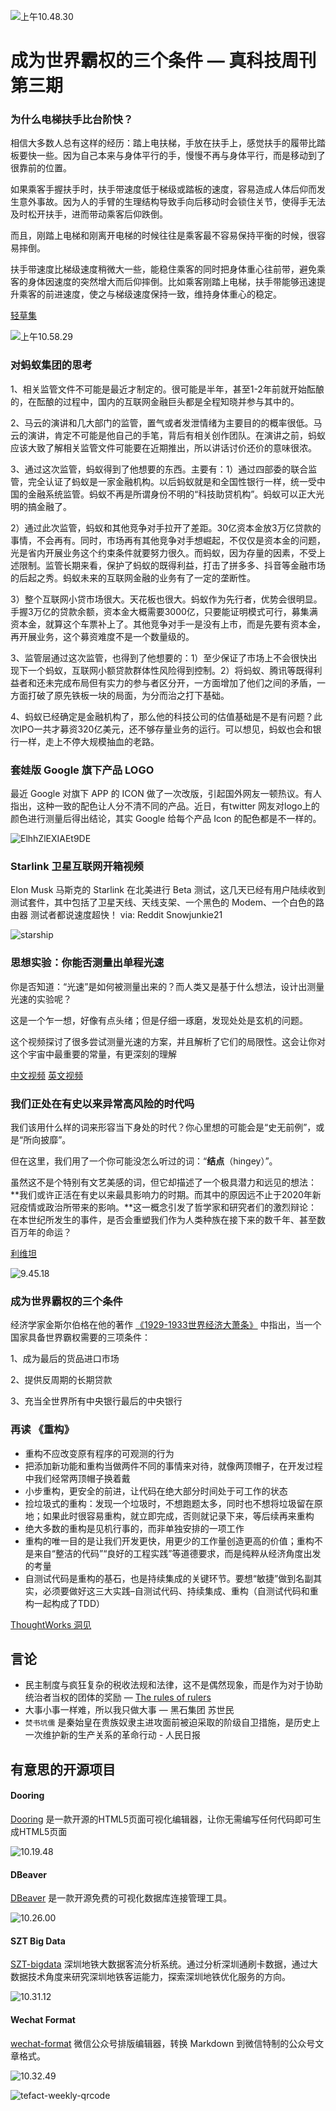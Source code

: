 ![上午10.48.30](../assets/images/3/10.48.30.png)

# 成为世界霸权的三个条件 — 真科技周刊第三期



### 为什么电梯扶手比台阶快？

相信大多数人总有这样的经历：踏上电扶梯，手放在扶手上，感觉扶手的履带比踏板要快一些。因为自己本来与身体平行的手，慢慢不再与身体平行，而是移动到了很靠前的位置。

如果乘客手握扶手时，扶手带速度低于梯级或踏板的速度，容易造成人体后仰而发生意外事故。因为人的手臂的生理结构导致手向后移动时会锁住关节，使得手无法及时松开扶手，进而带动乘客后仰跌倒。

而且，刚踏上电梯和刚离开电梯的时候往往是乘客最不容易保持平衡的时候，很容易摔倒。

扶手带速度比梯级速度稍微大一些，能稳住乘客的同时把身体重心往前带，避免乘客的身体因速度的突然增大而后仰摔倒。比如乘客刚踏上电梯，扶手带能够迅速提升乘客的前进速度，使之与梯级速度保持一致，维持身体重心的稳定。

[轻草集](https://mp.weixin.qq.com/s?__biz=MzIxNTYyOTk1Nw==&mid=2247483693&idx=1&sn=0b3ab8f98b361a38d0d1e16d9e28f92a&chksm=979428c7a0e3a1d1b82d705051a935d0c79e5998045c40a7dde83c42f4a0649f954baa6bc023&token=1551347876&lang=zh_CN#rd)

![上午10.58.29](../assets/images/3/10.58.29.png)

### 对蚂蚁集团的思考

1、相关监管文件不可能是最近才制定的。很可能是半年，甚至1-2年前就开始酝酿的，在酝酿的过程中，国内的互联网金融巨头都是全程知晓并参与其中的。

2、马云的演讲和几大部门的监管，置气或者发泄情绪为主要目的的概率很低。马云的演讲，肯定不可能是他自己的手笔，背后有相关创作团队。在演讲之前，蚂蚁应该大致了解相关监管文件可能要在近期推出，所以讲话讨价还价的意味很浓。

3、通过这次监管，蚂蚁得到了他想要的东西。主要有：1）通过四部委的联合监管，完全认证了蚂蚁是一家金融机构。以后蚂蚁就是和全国性银行一样，统一受中国的金融系统监管。蚂蚁不再是所谓身份不明的“科技助贷机构”。蚂蚁可以正大光明的搞金融了。

2）通过此次监管，蚂蚁和其他竞争对手拉开了差距。30亿资本金放3万亿贷款的事情，不会再有。同时，市场再有其他竞争对手想崛起，不仅仅是资本金的问题，光是省内开展业务这个约束条件就要努力很久。而蚂蚁，因为存量的因素，不受上述限制。监管长期来看，保护了蚂蚁的既得利益，打击了拼多多、抖音等金融市场的后起之秀。蚂蚁未来的互联网金融的业务有了一定的垄断性。

3）整个互联网小贷市场很大。天花板也很大。蚂蚁作为先行者，优势会很明显。手握3万亿的贷款余额，资本金大概需要3000亿，只要能证明模式可行，募集满资本金，就算这个车票补上了。其他竞争对手一是没有上市，而是先要有资本金，再开展业务，这个募资难度不是一个数量级的。

3、监管层通过这次监管，也得到了他想要的：1）至少保证了市场上不会很快出现下一个蚂蚁，互联网小额贷款群体性风险得到控制。2）将蚂蚁、腾讯等既得利益者和还未完成布局但有实力的参与者区分开，一方面增加了他们之间的矛盾，一方面打破了原先铁板一块的局面，为分而治之打下基础。

4、蚂蚁已经确定是金融机构了，那么他的科技公司的估值基础是不是有问题？此次IPO一共才募资320亿美元，还不够存量业务的运行。可以想见，蚂蚁也会和银行一样，走上不停大规模抽血的老路。

### 套娃版 Google 旗下产品 LOGO

 最近 Google 对旗下 APP 的 ICON 做了一次改版，引起国外网友一顿热议。有人指出，这种一致的配色让人分不清不同的产品。近日，有twitter 网友对logo上的颜色进行测量后得出结论，其实 Google 给每个产品 Icon 的配色都是不一样的。

![ElhhZlEXIAEt9DE](../assets/images/3/ElhhZlEXIAEt9DE.png)

### Starlink 卫星互联网开箱视频 

Elon Musk 马斯克的 Starlink 在北美进行 Beta 测试，这几天已经有用户陆续收到测试套件，其中包括了卫星天线、天线支架、一个黑色的 Modem、一个白色的路由器 测试者都说速度超快！ via: Reddit Snowjunkie21

![starship](../assets/images/3/starship.png)

### 思想实验：你能否测量出单程光速

你是否知道：“光速”是如何被测量出来的？而人类又是基于什么想法，设计出测量光速的实验呢？

这是一个乍一想，好像有点头绪；但是仔细一琢磨，发现处处是玄机的问题。

这个视频探讨了很多尝试测量光速的方案，并且解析了它们的局限性。这会让你对这个宇宙中最重要的常量，有更深刻的理解

[中文视频](https://m.weibo.cn/detail/4567206782571317) [英文视频](https://www.youtube.com/watch?v=pTn6Ewhb27k)

### 我们正处在有史以来异常高风险的时代吗


我们该用什么样的词来形容当下身处的时代？你心里想的可能会是“史无前例”，或是“所向披靡”。

但在这里，我们用了一个你可能没怎么听过的词：“**结点**（hingey）”。

虽然这不是个特别有文艺美感的词，但它却描述了一个极具潜力和远见的想法：**我们或许正活在有史以来最具影响力的时期。而其中的原因远不止于2020年新冠疫情或政治所带来的影响。**这一概念引发了哲学家和研究者们的激烈辩论：在本世纪所发生的事件，是否会重塑我们作为人类种族在接下来的数千年、甚至数百万年的命运？

[利维坦](https://mp.weixin.qq.com/s/t_zZ2uJXe5N-qkyuZekuzg)

![9.45.18](../assets/images/3/9.45.18.png)

### 成为世界霸权的三个条件

经济学家金斯尔伯格在他的著作 [《1929-1933世界经济大萧条》](https://book.douban.com/subject/2971870/) 中指出，当一个国家具备世界霸权需要的三项条件：

1、成为最后的货品进口市场

 2、提供反周期的长期贷款 

3、充当全世界所有中央银行最后的中央银行

### 再读 《重构》

- 重构不应改变原有程序的可观测的行为
- 把添加新功能和重构当做两件不同的事情来对待，就像两顶帽子，在开发过程中我们经常两顶帽子换着戴
- 小步重构，更安全的前进，让代码在绝大部分时间处于可工作的状态
- 捡垃圾式的重构：发现一个垃圾时，不想跑题太多，同时也不想将垃圾留在原地；如果此时很容易重构，就立即完成，否则就记录下来，等后续再来重构
- 绝大多数的重构是见机行事的，而非单独安排的一项工作
- 重构的唯一目的是让我们开发更快，用更少的工作量创造更高的价值；重构不是来自“整洁的代码”“良好的工程实践”等道德要求，而是纯粹从经济角度出发的考量
- 自测试代码是重构的基石，也是持续集成的关键环节。要想“敏捷”做到名副其实，必须要做好这三大实践–自测试代码、持续集成、重构（自测试代码和重构一起构成了TDD）

[ThoughtWorks 洞见](https://mp.weixin.qq.com/s/bSaOGdmcA9ctwPwDqvTjjQ)

## 言论

- 民主制度与疯狂复杂的税收法规和法律，这不是偶然现象，而是作为对于协助统治者当权的团体的奖励 — [The rules of rulers](https://www.youtube.com/watch?v=rStL7niR7gs&list=LL2f6ZjcH7t_nJsJ-fl2KPUw&index=846)
- 大事小事一样难，所以我只做大事 — 黑石集团 苏世民
- `焚书坑儒` 是秦始皇在贵族奴隶主进攻面前被迫采取的阶级自卫措施，是历史上一次维护新的生产关系的革命行动 - 人民日报

## 有意思的开源项目

#### Dooring

[Dooring](https://github.com/MrXujiang/h5-Dooring) 是一款开源的HTML5页面可视化编辑器，让你无需编写任何代码即可生成HTML5页面

![10.19.48](../assets/images/3/10.19.48.png)

#### DBeaver

[DBeaver](https://github.com/dbeaver/dbeaver) 是一款开源免费的可视化数据库连接管理工具。

![10.26.00](../assets/images/3/10.26.00.png)

#### SZT Big Data

[SZT-bigdata](https://github.com/geekyouth/SZT-bigdata) 深圳地铁大数据客流分析系统。通过分析深圳通刷卡数据，通过大数据技术角度来研究深圳地铁客运能力，探索深圳地铁优化服务的方向。

![10.31.12](../assets/images/3/10.31.12.png)

#### Wechat Format

[wechat-format](https://github.com/lyricat/wechat-format) 微信公众号排版编辑器，转换 Markdown 到微信特制的公众号文章格式。

![10.32.49](../assets/images/3/10.32.49.png)

![tefact-weekly-qrcode](../assets/images/tefact-weekly-qrcode.png)